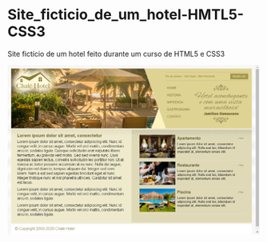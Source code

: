 # Site_ficticio_de_um_hotel-HMTL5-CSS3
Site fictício de um hotel feito durante um curso de HTML5 e CSS3

![site hotel](https://github.com/DeangellesES/Site_ficticio_de_um_hotel-HMTL5-CSS3/blob/master/site-hotel.png)
